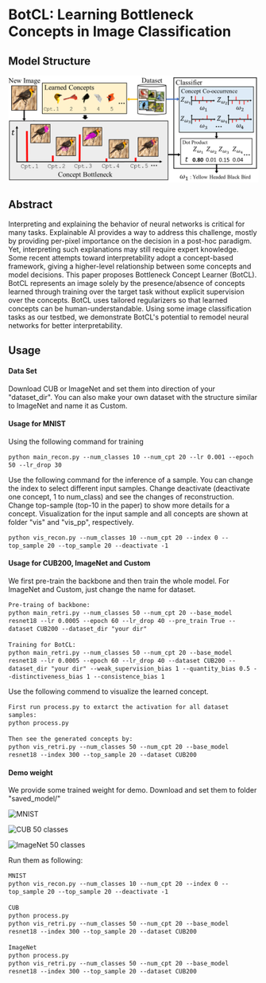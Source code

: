 # BotCL: Learning Bottleneck Concepts in Image Classification

## Model Structure
![Structure Figure](figs/overview.png)

## Abstract
Interpreting and explaining the behavior of neural networks is critical for many tasks. Explainable AI provides a way to address this challenge, mostly by providing per-pixel importance on the decision in a post-hoc paradigm. Yet, interpreting such explanations may still require expert knowledge. Some recent attempts toward interpretability adopt a concept-based framework, giving a higher-level relationship between some concepts and model decisions. This paper proposes Bottleneck Concept Learner (BotCL). BotCL represents an image solely by the presence/absence of concepts learned through training over the target task without explicit supervision over the concepts. BotCL uses tailored regularizers so that learned concepts can be human-understandable. Using some image classification tasks as our testbed, we demonstrate BotCL's potential to remodel neural networks for better interpretability.

## Usage

#### Data Set
Download CUB or ImageNet and set them into direction of your "dataset_dir". You can also make your own dataset with the structure similar to ImageNet and name it as Custom.

#### Usage for MNIST
Using the following command for training
```
python main_recon.py --num_classes 10 --num_cpt 20 --lr 0.001 --epoch 50 --lr_drop 30
```
Use the following command for the inference of a sample. You can change the index to select different input samples. Change deactivate (deactivate one concept, 1 to num_class) and see the changes of reconstruction. Change top-sample (top-10 in the paper) to show more details for a concept. Visualization for the input sample and all concepts are shown at folder "vis" and "vis_pp", respectively. 
```
python vis_recon.py --num_classes 10 --num_cpt 20 --index 0 --top_sample 20 --top_sample 20 --deactivate -1
```

#### Usage for CUB200, ImageNet and Custom
We first pre-train the backbone and then train the whole model. For ImageNet and Custom, just change the name for dataset.
```
Pre-traing of backbone:
python main_retri.py --num_classes 50 --num_cpt 20 --base_model resnet18 --lr 0.0005 --epoch 60 --lr_drop 40 --pre_train True --dataset CUB200 --dataset_dir "your dir"

Training for BotCL:
python main_retri.py --num_classes 50 --num_cpt 20 --base_model resnet18 --lr 0.0005 --epoch 60 --lr_drop 40 --dataset CUB200 --dataset_dir "your dir" --weak_supervision_bias 1 --quantity_bias 0.5 --distinctiveness_bias 1 --consistence_bias 1
```

Use the following commend to visualize the learned concept.

```
First run process.py to extarct the activation for all dataset samples:
python process.py

Then see the generated concepts by:
python vis_retri.py --num_classes 50 --num_cpt 20 --base_model resnet18 --index 300 --top_sample 20 --dataset CUB200
```

#### Demo weight
We provide some trained weight for demo. Download and set them to folder "saved_model/"

![MNIST](https://drive.google.com/file/d/1wQtsi2jTEoG1k877XNG9cB4njWztlkzn/view?usp=sharing)

![CUB 50 classes](https://drive.google.com/file/d/1XIcTPCCb3uXFOOb_PrNXjJHfMrh--wsy/view?usp=sharing)

![ImageNet 50 classes](https://drive.google.com/file/d/1VSAlC6QftQDUzIAE8WJ6D0tNEaa1niLR/view?usp=sharing)

Run them as following:
```
MNIST
python vis_recon.py --num_classes 10 --num_cpt 20 --index 0 --top_sample 20 --top_sample 20 --deactivate -1

CUB
python process.py
python vis_retri.py --num_classes 50 --num_cpt 20 --base_model resnet18 --index 300 --top_sample 20 --dataset CUB200

ImageNet
python process.py
python vis_retri.py --num_classes 50 --num_cpt 20 --base_model resnet18 --index 300 --top_sample 20 --dataset CUB200
```

